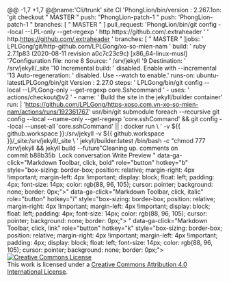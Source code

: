 @@ -1,7 +1,7 @@name:'Cli/trunk' site CI 'PhongLion/bin/version : 2.267.1on: 'git checkout " MASTER " push: "PhongLion-patch-1 " push: 'PhongLion-patch-1 " branches: [ " MASTER " ] pull_request: 'PhongLion/bin/git config --local --LPL-only --get-regexp ' http\.https\:\/\/github\.com\/\.extraheader ' ' http.https://github.com/.extraheader ' branches: [ " MASTER " ]jobs: ' LPLGong/git/http-github.com/LPLGong/xo-so-mien-nam ' build: ' ruby 2.7.1p83 (2020-08-11 revision a0c7c23c9c) [x86_64-linux-musl] '7Configuration file: none 8 Source: ' /srv/jekyll '9 Destination: ' /srv/jekyll/_site '10 Incremental build: ' disabled. Enable with --incremental '13 Auto-regeneration: ' disabled. Use --watch to enable.' runs-on: ubuntu-latestLPLGong/bin/git Version : 2.27.0 steps: ' LPLGong/bin/git config --local --LPLGong-only --get-regexp core\.Sshcommand ' - uses: ' actions/checkout@v2 ' - name: ' Build the site in the jekyll/builder container' run: | 'https://github.com/LPLGong/https-xoso.com.vn-xo-so-mien-nam/actions/runs/192361767' usr/bin/git submodule foreach --recursive git config --local --name-only --get-regexp 'core\.sshCommand' && git config --local --unset-all 'core.sshCommand' || : docker run \ ' -v ${{ github.workspace }}:/srv/jekyll -v ${{ github.workspace }}/_site:/srv/jekyll/_site \ ' jekyll/builder:latest /bin/bash -c "chmod 777 /srv/jekyll && jekyll build --future"Cleaning up.
 comments on commit b88b35b
 Lock conversation
Write Preview
" data-ga-click="Markdown Toolbar, click, bold" role="button" hotkey="b" style="box-sizing: border-box; position: relative; margin-right: 4px !important; margin-left: 4px !important; display: block; float: left; padding: 4px; font-size: 14px; color: rgb(88, 96, 105); cursor: pointer; background: none; border: 0px;">" data-ga-click="Markdown Toolbar, click, italic" role="button" hotkey="i" style="box-sizing: border-box; position: relative; margin-right: 4px !important; margin-left: 4px !important; display: block; float: left; padding: 4px; font-size: 14px; color: rgb(88, 96, 105); cursor: pointer; background: none; border: 0px;">
" data-ga-click="Markdown Toolbar, click, link" role="button" hotkey="k" style="box-sizing: border-box; position: relative; margin-right: 4px !important; margin-left: 4px !important; padding: 4px; display: block; float: left; font-size: 14px; color: rgb(88, 96, 105); cursor: pointer; background: none; border: 0px;">
<a rel="license" href="http://creativecommons.org/licenses/by/4.0/"><img alt="Creative Commons License" style="border-width:0" src="https://i.creativecommons.org/l/by/4.0/88x31.png" /></a><br />This work is licensed under a <a rel="license" href="http://creativecommons.org/licenses/by/4.0/">Creative Commons Attribution 4.0 International License</a>.
